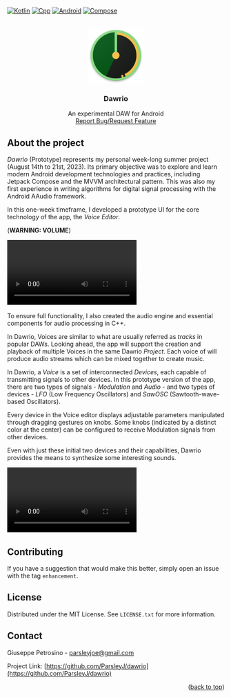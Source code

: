 <a name="readme-top"></a>


<!-- PROJECT SHIELDS -->
[![Kotlin][Kotlin]][Kotlin-url]
[![Cpp][Cpp]][Cpp-url]
[![Android][Android]][Android-url]
[![Compose][Compose]][Compose-url]



<!-- PROJECT LOGO -->
<br />
<div align="center">

  <a href="https://github.com/ParsleyJ/dawrio">
    <img src="dawrio_logo.png" alt="Logo" width="128" height="128">
  </a>


<h3 align="center">Dawrio</h3>

  <p align="center">
    An experimental DAW for Android
    <!--
    <br />
    <a href="https://github.com/ParsleyJ/dawrio"><strong>Explore the docs »</strong></a>
    -->
    <br />
    <a href="https://github.com/ParsleyJ/dawrio/issues">Report Bug/Request Feature</a>
  </p>
</div>




<!-- ABOUT THE PROJECT -->

## About the project

*Dawrio* (Prototype) represents my personal week-long summer project (August 14th to 21st, 2023). 
Its primary objective was to explore and learn modern Android development technologies and 
practices, including Jetpack Compose and the MVVM architectural pattern.
This was also my first experience in writing algorithms for digital signal processing with the 
Android AAudio framework. 

In this one-week timeframe, I developed a prototype UI for the core technology of the app, the 
*Voice Editor*. 

(**WARNING: VOLUME**)

<video src="https://github.com/ParsleyJ/dawrio/assets/3945726/9f558dcf-a8d3-411e-8c2c-3c64ad1b38fe" 
type="video/mp4">
</video>


To ensure full functionality, I also created the audio engine and essential components for audio 
processing in C++.

In Dawrio, Voices are similar to what are usually referred as *tracks* in popular DAWs. 
Looking ahead, the app will support the creation and playback of multiple Voices in the same 
Dawrio *Project*. 
Each voice of will produce audio streams which can be mixed together to create music.

In Dawrio, a *Voice* is a set of interconnected *Devices*, each capable of transmitting signals to 
other devices. In this prototype version of the app, 
there are two types of signals - *Modulation* and *Audio* - and two types of devices - *LFO* 
(Low Frequency Oscillators) and *SawOSC* (Sawtooth-wave-based Oscillators).

Every device in the Voice editor displays adjustable parameters manipulated through dragging 
gestures on knobs. Some knobs (indicated by a distinct color at the center) can be configured to 
receive Modulation signals from other devices. 

Even with just these initial two devices and their capabilities, Dawrio provides the means to 
synthesize some interesting sounds.

<video src="https://github.com/ParsleyJ/dawrio/assets/3945726/f4a13aaf-532d-4d47-a04a-fa4257e3f0aa" 
type="video/mp4">
</video>



<!-- CONTRIBUTING -->

## Contributing

If you have a suggestion that would make this better,
simply open an issue with the tag `enhancement`.

<!-- LICENSE -->

## License

Distributed under the MIT License. See `LICENSE.txt` for more information.




<!-- CONTACT -->

## Contact

Giuseppe Petrosino - parsleyjoe@gmail.com

Project Link: [https://github.com/ParsleyJ/dawrio](https://github.com/ParsleyJ/dawrio)

<p align="right">(<a href="#readme-top">back to top</a>)</p>



<!-- MARKDOWN LINKS & IMAGES -->

[contributors-url]: https://github.com/ParsleyJ/dawrio/graphs/contributors

[forks-url]: https://github.com/ParsleyJ/dawrio/network/members

[stars-url]: https://github.com/ParsleyJ/dawrio/stargazers

[issues-url]: https://github.com/ParsleyJ/dawrio/issues

[license-shield]: https://img.shields.io/github/license/ParsleyJ/dawrio?style=for-the-badge

[license-url]: https://github.com/ParsleyJ/dawrio/blob/master/LICENSE.txt

[Kotlin]: https://img.shields.io/badge/kotlin-20232A?style=for-the-badge&logo=kotlin

[Kotlin-url]: https://kotlinlang.org/

[Cpp]: https://img.shields.io/badge/C++-20232A?style=for-the-badge&logo=c%2B%2B

[Cpp-url]: https://cplusplus.com/

[Android]: https://img.shields.io/badge/Android-20232A?style=for-the-badge&logo=Android

[Android-url]: https://developer.android.com/

[Compose]: https://img.shields.io/badge/Jetpack%20Compose-20232A?style=for-the-badge&logo=jetpack-compose

[Compose-url]: https://github.com/gram-js/gramjs

